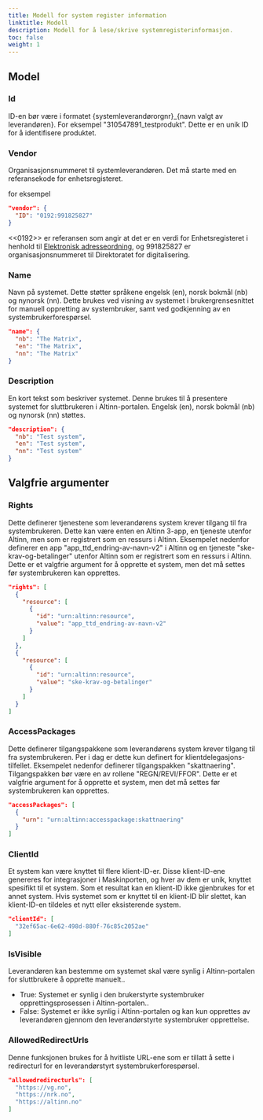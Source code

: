 ```yaml
---
title: Modell for system register information
linktitle: Modell
description: Modell for å lese/skrive systemregisterinformasjon.
toc: false
weight: 1
---
```

## Model

### Id
ID-en bør være i formatet {systemleverandørorgnr}_{navn valgt av leverandøren}. For eksempel "310547891_testprodukt". Dette er en unik ID for å identifisere produktet.

### Vendor
Organisasjonsnummeret til systemleverandøren. Det må starte med en referansekode for enhetsregisteret.

for eksempel
```json
"vendor": {
  "ID": "0192:991825827"
}
```
<<0192>> er referansen som angir at det er en verdi for Enhetsregisteret i henhold til [Elektronisk adresseordning](https://docs.peppol.eu/poacc/billing/3.0/codelist/eas/), og 991825827 er organisasjonsnummeret til Direktoratet for digitalisering.

### Name
Navn på systemet. Dette støtter språkene engelsk (en), norsk bokmål (nb) og nynorsk (nn). Dette brukes ved visning av systemet i brukergrensesnittet for manuell oppretting av systembruker, samt ved godkjenning av en systembrukerforespørsel.

```json
"name": {
  "nb": "The Matrix",
  "en": "The Matrix",
  "nn": "The Matrix"
}
```

### Description
En kort tekst som beskriver systemet. Denne brukes til å presentere systemet for sluttbrukeren i Altinn-portalen. Engelsk (en), norsk bokmål (nb) og nynorsk (nn) støttes.
```json
"description": {
  "nb": "Test system",
  "en": "Test system",
  "nn": "Test system"
}
```

## Valgfrie argumenter

### Rights
Dette definerer tjenestene som leverandørens system krever tilgang til fra systembrukeren. Dette kan være enten en Altinn 3-app, en tjeneste utenfor Altinn, men som er registrert som en ressurs i Altinn. Eksempelet nedenfor definerer en app "app_ttd_endring-av-navn-v2" i Altinn og en tjeneste "ske-krav-og-betalinger" utenfor Altinn som er registrert som en ressurs i Altinn. Dette er et valgfrie argument for å opprette et system, men det må settes før systembrukeren kan opprettes.
```json
"rights": [
  {
    "resource": [
      {
        "id": "urn:altinn:resource",
        "value": "app_ttd_endring-av-navn-v2"
      }
    ]
  },
  {
    "resource": [
      {
        "id": "urn:altinn:resource",
        "value": "ske-krav-og-betalinger"
      }
    ]
  }
]
```
### AccessPackages
Dette definerer tilgangspakkene som leverandørens system krever tilgang til fra systembrukeren. Per i dag er dette kun definert for klientdelegasjons-tilfellet. Eksempelet nedenfor definerer tilgangspakken "skattnaering". Tilgangspakken bør være en av rollene "REGN/REVI/FFOR". Dette er et valgfrie argument for å opprette et system, men det må settes før systembrukeren kan opprettes.
```json
"accessPackages": [
  {
    "urn": "urn:altinn:accesspackage:skattnaering"
  }
]
```

### ClientId
Et system kan være knyttet til flere klient-ID-er. Disse klient-ID-ene genereres for integrasjoner i Maskinporten, og hver av dem er unik, knyttet spesifikt til et system. Som et resultat kan en klient-ID ikke gjenbrukes for et annet system. Hvis systemet som er knyttet til en klient-ID blir slettet, kan klient-ID-en tildeles et nytt eller eksisterende system.

```json
"clientId": [
  "32ef65ac-6e62-498d-880f-76c85c2052ae"
]
```

### IsVisible
Leverandøren kan bestemme om systemet skal være synlig i Altinn-portalen for sluttbrukere å opprette manuelt..
 - True: Systemet er synlig i den brukerstyrte systembruker opprettingsprosessen i Altinn-portalen..
 - False: Systemet er ikke synlig i Altinn-portalen og kan kun opprettes av leverandøren gjennom den leverandørstyrte systembruker opprettelse.

### AllowedRedirectUrls
Denne funksjonen brukes for å hvitliste URL-ene som er tillatt å sette i redirecturl for en leverandørstyrt systembrukerforespørsel.
```json
"allowedredirecturls": [
  "https://vg.no",
  "https://nrk.no",
  "https://altinn.no"
]
```